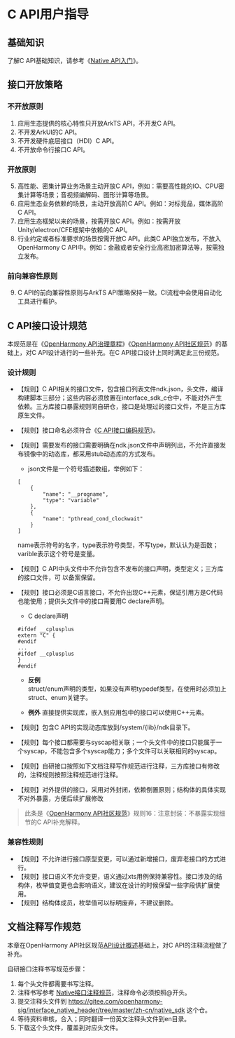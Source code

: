 # C API用户指导

## 基础知识
了解C API基础知识，请参考《[Native API入门](https://gitee.com/openharmony/docs/blob/master/zh-cn/application-dev/reference/native-api-intro.md)》。


## 接口开放策略

### 不开放原则

1. 应用生态提供的核心特性只开放ArkTS API，不开发C API。
2. 不开发ArkUI的C API。
3. 不开发硬件底层接口（HDI）C API。
4. 不开放命令行接口C API。
### 开放原则
5. 高性能、密集计算业务场景主动开放C API，例如：需要高性能的IO、CPU密集计算等场景；音视频编解码、图形计算等场景。
6. 应用生态业务依赖的场景，主动开放高阶C API。例如：对标竞品，媒体高阶C API。
7. 应用生态框架以来的场景，按需开放C API。例如：按需开放Unity/electron/CFE框架中依赖的C API。
8. 行业约定或者标准要求的场景按需开放C API。此类C API独立发布，不放入OpenHarmony C API中。例如：金融或者安全行业高密加密算法等，按需独立发布。

### 前向兼容性原则
9. C API的前向兼容性原则与ArkTS API策略保持一致。CI流程中会使用自动化工具进行看护。


## C API接口设计规范
本规范是在《[OpenHarmony API治理章程](https://gitee.com/openharmony/docs/blob/master/zh-cn/design/OpenHarmony-API-governance.md)》《[OpenHarmony API社区规范](https://gitee.com/openharmony/docs/blob/master/zh-cn/design/OpenHarmony-API-quality.md)》的基础上，对C API设计进行的一些补充。在C API接口设计上同时满足此三份规范。

### 设计规则
* 【规则】C API相关的接口文件，包含接口列表文件ndk.json，头文件，编译构建脚本三部分；这些内容必须放置在interface_sdk_c仓中，不能对外产生依赖。三方库接口暴露规则同自研仓，接口是处理过的接口文件，不是三方库原生文件。
* 【规则】接口命名必须符合《[C API接口编码规范](./capi_naming.md)》。
* 【规则】需要发布的接口需要明确在ndk.json文件中声明列出，不允许直接发布镜像中的动态库，都采用stub动态库的方式发布。
  * json文件是一个符号描述数组，举例如下：
  ```
  [
      {
          "name": "__progname",
          "type": "variable"
      },
      {
          "name": "pthread_cond_clockwait"
      }
  ]
  ```
  name表示符号的名字，type表示符号类型，不写type，默认认为是函数；varible表示这个符号是变量。
* 【规则】C API中头文件中不允许包含不发布的接口声明，类型定义；三方库的接口文件，可
以备案保留。
* 【规则】接口必须是C语言接口，不允许出现C++元素，保证引用方是C代码也能使用；提供头文件中的接口需要用C declare声明。
  
  * C declare声明
  ```
  #ifdef __cplusplus
  extern "C" {
  #endif
  ...
  #ifdef __cplusplus
  }
  #endif
  ```
  * __反例__  
  struct/enum声明的类型，如果没有声明typedef类型，在使用时必须加上struct、enum关键字。

  * __例外__  直接提供实现库，嵌入到应用包中的接口可以使用C++元素。

* 【规则】包含C API的实现动态库放到/system/{lib}/ndk目录下。
* 【规则】每个接口都需要与syscap相关联；一个头文件中的接口只能属于一个syscap，不能包含多个syscap能力；多个文件可以关联相同的syscap。
* 【规则】自研接口按照如下文档注释写作规范进行注释，三方库接口有修改的，注释规则按照注释规范进行注释。
* 【规则】对外提供的接口，采用对外封闭，依赖倒置原则；结构体的具体实现不对外暴露，方便后续扩展修改

> 此条是《[OpenHarmony API社区规范](https://gitee.com/openharmony/docs/blob/master/zh-cn/design/OpenHarmony-API-quality.md)》规则16：注意封装：不暴露实现细节的C API补充解释。

### 兼容性规则
* 【规则】不允许进行接口原型变更，可以通过新增接口，废弃老接口的方式进行。
* 【规则】接口语义不允许变更，语义通过xts用例保持兼容性。接口涉及的结构体，枚举值变更也会影响语义，建议在设计的时候保留一些字段供扩展使用。
* 【规则】结构体成员，枚举值可以标明废弃，不建议删除。

## 文档注释写作规范
本章在OpenHarmony API社区规范[API设计概述](https://gitee.com/openharmony/docs/blob/master/zh-cn/design/OpenHarmony-API-quality.md#api设计概述)基础上，对C API的注释流程做了补充。

自研接口注释书写规范步骤：
1. 每个头文件都需要书写注释。
2. 注释书写参考 [Native接口注释规范](https://gitee.com/openharmony/docs/blob/master/zh-cn/contribute/template/native-template.md)，注释命令必须按照@开头。
3. 提交注释头文件到 https://gitee.com/openharmony-sig/interface_native_header/tree/master/zh-cn/native_sdk 这个仓。
4. 等待资料审核，合入；同时翻译一份英文注释头文件到en目录。
5. 下载这个头文件，覆盖到对应头文件。
